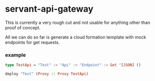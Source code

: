 # servant-api-gateway

This is currently a very rough cut and not usable for anything other than proof of concept.

All we can do so far is generate a cloud formation template with mock endpoints for get requests.

### example
``` haskell
type TestApi = "Test" :> "Api" :> "Endpoint" :> Get '[JSON] ()

deploy "Test" (Proxy :: Proxy TestApi)
```
